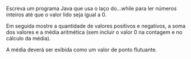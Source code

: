 Escreva um programa Java que usa o laço do...while para ler números inteiros até que o valor lido seja igual a 0. 

Em seguida mostre a quantidade de valores positivos e negativos, a soma dos valores e a média aritmética (sem incluir o valor 0 na contagem e no cálculo da média). 

A média deverá ser exibida como um valor de ponto flutuante.

